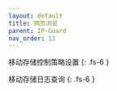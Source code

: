 ```yaml
---
layout: default
title: 网页浏览
parent: IP-Guard
nav_order: 13
---
```


移动存储控制策略设置
{: .fs-6 }

移动存储日志查询
{: .fs-6 }
